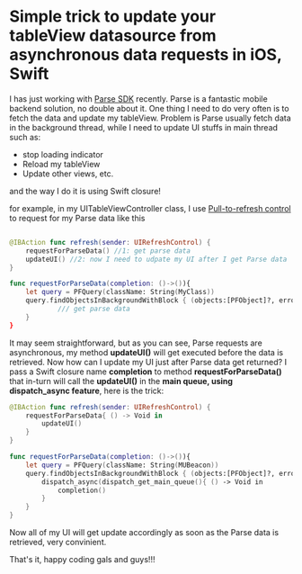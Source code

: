 Simple trick to update your tableView datasource from asynchronous data requests in iOS, Swift
==
I has just working with [Parse SDK](http://parse.com) recently. Parse is a fantastic mobile backend solution, no double about it.
One thing I need to do very often is to fetch the data and update my tableView. Problem is Parse usually fetch data in the background thread, while I need to update UI stuffs in main thread such as:

* stop loading indicator
* Reload my tableView
* Update other views, etc.

and the way I do it is using Swift closure!

for example, in my UITableViewController class, I use [Pull-to-refresh control](https://medium.com/ios-os-x-development/ios-tips-pull-to-refresh-in-less-than-30-seconds-ef884520f0df) to request for my Parse data like this

```Swift

@IBAction func refresh(sender: UIRefreshControl) {
    requestForParseData() //1: get parse data
    updateUI() //2: now I need to udpate my UI after I get Parse data
}

func requestForParseData(completion: ()->()){
    let query = PFQuery(className: String(MyClass))
    query.findObjectsInBackgroundWithBlock { (objects:[PFObject]?, error:NSError?) -> Void in
            /// get parse data
    }
}
```

It may seem straightforward, but as you can see, Parse requests are asynchronous, my method **updateUI()** will get executed before the data is retrieved. Now how can I update my UI just after Parse data get returned? I pass a Swift closure name **completion** to method **requestForParseData()** that in-turn will call the **updateUI()** in the **main queue, using dispatch_async feature**, here is the trick:

```Swift
@IBAction func refresh(sender: UIRefreshControl) {
    requestForParseData{ () -> Void in
        updateUI()
    }
}

func requestForParseData(completion: ()->()){
    let query = PFQuery(className: String(MUBeacon))
    query.findObjectsInBackgroundWithBlock { (objects:[PFObject]?, error:NSError?) -> Void in
        dispatch_async(dispatch_get_main_queue(){ () -> Void in
            completion()
        }
    }
}
```

Now all of my UI will get update accordingly as soon as the Parse data is retrieved, very convinient.

That's it, happy coding gals and guys!!!
